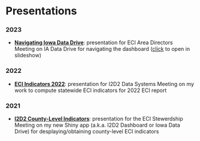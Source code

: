 # Presentations

### 2023
- [**Navigating Iowa Data Drive**](https://I2D2-ISU.github.io/Presentations/2023-02-08_Navigating-Iowa-Data-Drive/IDD_Presentation_280223.pdf): presentation for ECI Area Directors Meeting on IA Data Drive for navigating the dashboard ([click](https://I2D2-ISU.github.io/Presentations/2023-02-08_Navigating-Iowa-Data-Drive/embed.html) to open in slideshow)


### 2022
- [**ECI Indicators 2022**](https://I2D2-ISU.github.io/Presentations/2022-12-14_ECI-indicators-2022/slides.html): presentation for I2D2 Data Systems Meeting on my work to compute statewide ECI indicators for 2022 ECI report


### 2021

- [**I2D2 County-Level Indicators**](https://I2D2-ISU.github.io/Presentations/2021-09-22_MIECHV-I2D2-data-drive/Dashboard_Presentation_MIECHV_2021-09-22.pdf): presentation for the ECI Stewerdship Meeting on my new Shiny app (a.k.a. I2D2 Dashboard or Iowa Data Drive) for desplaying/obtaining county-level ECI indicators
